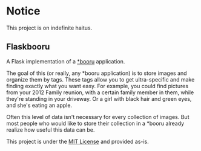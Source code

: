 # Notice
This project is on indefinite haitus.

## Flaskbooru
A Flask implementation of a [*booru](https://en.wikipedia.org/wiki/Imageboard#Danbooru-style_boards) application.

The goal of this (or really, any *booru application) is to store images and organize them by tags. These tags allow you to get ultra-specific and make finding exactly what you want easy. For example, you could find pictures from your 2012 Family reunion, with a certain family member in them, while they're standing in your driveway. Or a girl with black hair and green eyes, and she's eating an apple. 

Often this level of data isn't necessary for every collection of images. But most people who would like to store their collection in a *booru already realize how useful this data can be.

This project is under the [MIT License](https://opensource.org/licenses/MIT) and provided as-is.
